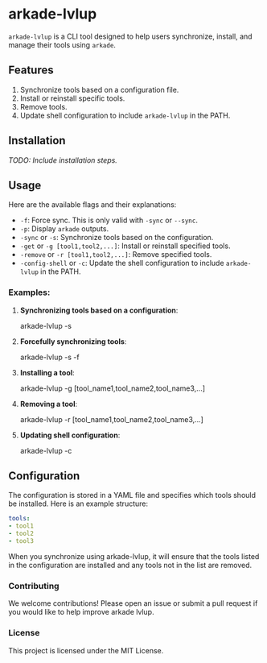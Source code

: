 # arkade-lvlup

`arkade-lvlup` is a CLI tool designed to help users synchronize, install, and manage their tools using `arkade`.

## Features

1. Synchronize tools based on a configuration file.
2. Install or reinstall specific tools.
3. Remove tools.
4. Update shell configuration to include `arkade-lvlup` in the PATH.

## Installation

_TODO: Include installation steps._

## Usage

Here are the available flags and their explanations:

- `-f`: Force sync. This is only valid with `-sync` or `--sync`.
- `-p`: Display `arkade` outputs.
- `-sync` or `-s`: Synchronize tools based on the configuration.
- `-get` or `-g [tool1,tool2,...]`: Install or reinstall specified tools.
- `-remove` or `-r [tool1,tool2,...]`: Remove specified tools.
- `-config-shell` or `-c`: Update the shell configuration to include `arkade-lvlup` in the PATH.

### Examples:

1. **Synchronizing tools based on a configuration**:

    arkade-lvlup -s


2. **Forcefully synchronizing tools**:

    arkade-lvlup -s -f


3. **Installing a tool**:

    arkade-lvlup -g [tool_name1,tool_name2,tool_name3,...]


4. **Removing a tool**:

    arkade-lvlup -r [tool_name1,tool_name2,tool_name3,...]


5. **Updating shell configuration**:

    arkade-lvlup -c


## Configuration

The configuration is stored in a YAML file and specifies which tools should be installed. Here is an example structure:

```yaml
tools:
- tool1
- tool2
- tool3
```

When you synchronize using arkade-lvlup, it will ensure that the tools listed in the configuration are installed and any tools not in the list are removed.

### Contributing
We welcome contributions! Please open an issue or submit a pull request if you would like to help improve arkade lvlup.

### License
This project is licensed under the MIT License.
